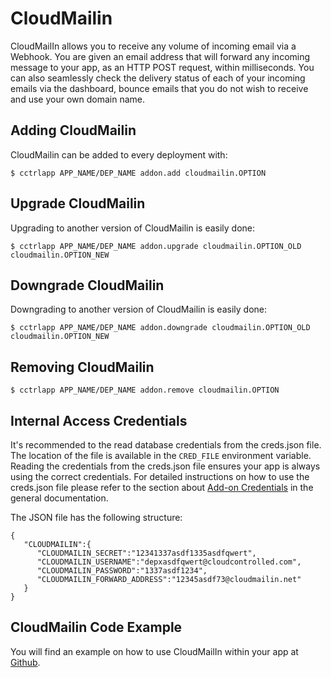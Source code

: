# CloudMailin

CloudMailIn allows you to receive any volume of incoming email via a Webhook. You are given an email address that will forward any incoming message to your app, as an HTTP POST request, within milliseconds. You can also seamlessly check the delivery status of each of your incoming emails via the dashboard, bounce emails that you do not wish to receive and use your own domain name.

## Adding CloudMailin

CloudMailin can be added to every deployment with:

~~~
$ cctrlapp APP_NAME/DEP_NAME addon.add cloudmailin.OPTION
~~~

## Upgrade CloudMailin

Upgrading to another version of CloudMailin is easily done:

~~~
$ cctrlapp APP_NAME/DEP_NAME addon.upgrade cloudmailin.OPTION_OLD cloudmailin.OPTION_NEW 
~~~

## Downgrade CloudMailin

Downgrading to another version of CloudMailin is easily done:

~~~
$ cctrlapp APP_NAME/DEP_NAME addon.downgrade cloudmailin.OPTION_OLD cloudmailin.OPTION_NEW 
~~~

## Removing CloudMailin

~~~
$ cctrlapp APP_NAME/DEP_NAME addon.remove cloudmailin.OPTION
~~~

## Internal Access Credentials

It's recommended to the read database credentials from the creds.json file. The location of the file is available in the `CRED_FILE` environment variable. Reading the credentials from the creds.json file ensures your app is always using the correct credentials. For detailed instructions on how to use the creds.json file please refer to the section about [Add-on Credentials](https://www.cloudcontrol.com/dev-center/platform-documentation#add-ons) in the general documentation.

The JSON file has the following structure:

~~~
{
   "CLOUDMAILIN":{
      "CLOUDMAILIN_SECRET":"12341337asdf1335asdfqwert",
      "CLOUDMAILIN_USERNAME":"depxasdfqwert@cloudcontrolled.com",
      "CLOUDMAILIN_PASSWORD":"1337asdf1234",
      "CLOUDMAILIN_FORWARD_ADDRESS":"12345asdf73@cloudmailin.net"
   }
}
~~~

## CloudMailin Code Example

You will find an example on how to use CloudMailIn within your app at [Github](https://github.com/cloudControl/CloudMailInAddonUsage).

